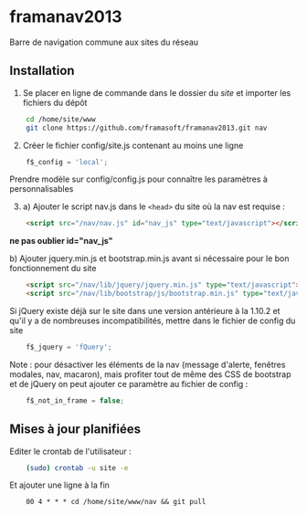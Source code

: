 framanav2013
============

Barre de navigation commune aux sites du réseau 

Installation
--------------------
1. Se placer en ligne de commande dans le dossier du *site* et importer les fichiers du dépôt
```bash
	cd /home/site/www
	git clone https://github.com/framasoft/framanav2013.git nav
```

2. Créer le fichier config/site.js contenant au moins une ligne 
```JavaScript
	f$_config = 'local';
```
Prendre modèle sur config/config.js pour connaître les paramètres à personnalisables

3. a) Ajouter le script nav.js dans le `<head>` du site où la nav est requise :
```HTML
	<script src="/nav/nav.js" id="nav_js" type="text/javascript"></script>
```
**ne pas oublier id="nav_js"**
 
   b) Ajouter jquery.min.js et bootstrap.min.js avant si nécessaire pour le bon fonctionnement du site
```HTML
	<script src="/nav/lib/jquery/jquery.min.js" type="text/javascript"></script>
	<script src="/nav/lib/bootstrap/js/bootstrap.min.js" type="text/javascript"></script>
```
Si jQuery existe déjà sur le site dans une version antérieure à la 1.10.2 et qu'il y a de nombreuses incompatibilités,
mettre dans le fichier de config du site
```JavaScript
	f$_jquery = 'fQuery';
```
	
Note : pour désactiver les éléments de la nav (message d'alerte, fenêtres modales, nav, macaron),
mais profiter tout de même des CSS de bootstrap et de jQuery on peut ajouter ce paramètre au fichier de config :
```JavaScript
	f$_not_in_frame = false;
```

Mises à jour planifiées
--------------------
Editer le crontab de l'utilisateur :
```bash
	(sudo) crontab -u site -e
```
Et ajouter une ligne à la fin
```
	00 4 * * * cd /home/site/www/nav && git pull
```
